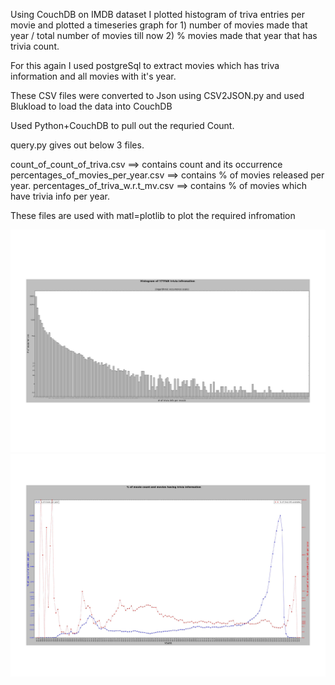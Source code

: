 Using CouchDB on IMDB dataset I plotted histogram of triva entries per movie 
and plotted a timeseries graph for 
	1) number of movies made that year / total number of movies till now 
	2) % movies made that year that has trivia count. 

For this again I used postgreSql to extract movies which has triva information and all movies with it's year.

These CSV files were converted to Json using CSV2JSON.py and used Blukload to load the data into CouchDB

Used Python+CouchDB to pull out the requried Count. 

query.py gives out below 3 files. 


count_of_count_of_triva.csv ==> contains count and its occurrence
percentages_of_movies_per_year.csv ==> contains % of movies released per year. 
percentages_of_triva_w.r.t_mv.csv ==> contains % of movies which have trivia info per year. 

These files are used with matl=plotlib to plot the required infromation

![Alt Text](https://github.com/bpoti001/Exploring_Nosql/raw/master/CouchDB/results_images/file-page1.jpg)
![Alt Text](https://github.com/bpoti001/Exploring_Nosql/raw/master/CouchDB/results_images/file-page2.jpg)
